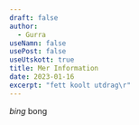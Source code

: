 ```yaml
---
draft: false
author:
  - Gurra
useNamn: false
usePost: false
useUtskott: true
title: Mer Information
date: 2023-01-16
excerpt: "fett koolt utdrag\r"
---
```

*bing* bong